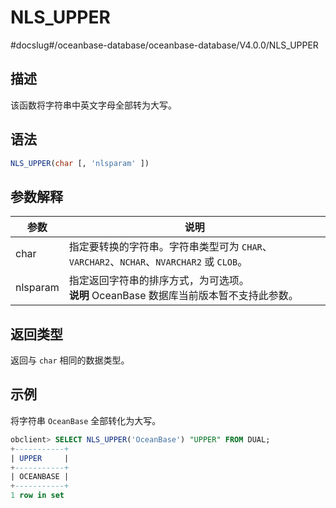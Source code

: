 NLS_UPPER 
==============================
#docslug#/oceanbase-database/oceanbase-database/V4.0.0/NLS_UPPER


描述 
-----------------------

该函数将字符串中英文字母全部转为大写。

语法 
-----------------------

```sql
NLS_UPPER(char [, 'nlsparam' ])
```



参数解释 
-------------------------



|    参数    |                                          说明                                          |
|----------|--------------------------------------------------------------------------------------|
| char     | 指定要转换的字符串。字符串类型可为 `CHAR`、`VARCHAR2`、`NCHAR`、`NVARCHAR2` 或 `CLOB`。                    |
| nlsparam | 指定返回字符串的排序方式，为可选项。 <br>**说明**  OceanBase 数据库当前版本暂不支持此参数。 |



返回类型 
-------------------------

返回与 `char` 相同的数据类型。

示例 
-----------------------

将字符串 `OceanBase` 全部转化为大写。

```sql
obclient> SELECT NLS_UPPER('OceanBase') "UPPER" FROM DUAL;
+-----------+
| UPPER     |
+-----------+
| OCEANBASE |
+-----------+
1 row in set
```


